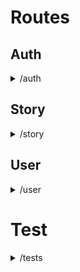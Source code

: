 # Routes

## Auth

<details>
<summary> /auth </summary>

POST /auth/google

```ts
/* req */
{ id_token: string }
/* res */
{
  user: {
    { name: string, email: string, avatar: string, jwt_token: string, id: string }
  }
}
/* jwt_token */
jwt_token = {
    name: string,
    email: string,
    id: string
}
```

POST /auth/credentials

```ts
/* req */
{ email: string, password: string }
/* res */
{ name: string, email: string, avatar: string, jwt_token: string, id: string }
/* jwt_token */
jwt_token = {
    name: string,
    email: string,
    id: string
}
```

POST /auth/register

```ts
/* req */
{ username: string, email: string, password: string }
/* res */
{ message: string }
```

GET /auth/verify

```ts
/* req */
{
  headers: {
    authorization: jwt_token
  }
}
/* res */
{
  verified: boolean
}
```

POST /auth/forget-password

```ts
/* req */
{ email: string }
/* res */
{ resetToken: string, id: string } // Will send links to req.body.email
```

POST /auth/reset-password

```ts
/* req */
{ id: string, password: string, token: string } // Token is the resetToken get from /auth/forget-password
/* res */
{ message: string }
```

</details>

## Story

<details>
<summary> /story </summary>

POST /story/retrieveById

```ts
/* req */
{
  id: string
} // Id of the story
/* res */
{
  story: {
    /* story object */
  }
}
```

GET /story/retrieve

```ts
/* req */
{
  headers: {
    authorizations: string
  }
}
/* res */
;[
  {
    /* story object */
  },
]
```

POST /story/like

```ts
/* req */
{ storyId: string, userId: string }
/* res */
string // ('Unlike success' or 'Like success')
```

POST /story/create

```ts
/* req */
{ id: string, content: string, title: string, subTitle: string, tags: string[] }
/* res */
{ message: string, newStoryId: string }
```

POST /story/comment

```ts
/* req */
{ id: string, comment: string, commenter_id: string } // id: Id of the story
/* res */
string
```

</details>

## User

<details>
<summary> /user </summary>

GET /user/profile-links

```ts
/* req */
{
  headers: {
    authorization: string
  }
}
/* res */
{
  profileLinks: {
    user.prfileLInks
  }
}
```

```ts
user.profileLinks: {
    facebook: { type: String },
    instagram: { type: String },
    twitter: { type: String },
    linkedin: { type: String },
    youtube: { type: String },
    website: { type: String },
},
```

POST /user/profile-links

```ts
/* req */
{ facebook: string, twitter: string, instagram: string ... }
// available options: facebook, instagram, twitter, linkedin, youtube, website
// leave blank to delete, e.x.
{ facebook: 'https://facebook.com', instagram: '' }
/* res */
{ profileLinks: { user.profileLinks } }
```

</details>

# Test
<details>
<summary> /tests </summary>

```shell
npm run test
```

</details>
